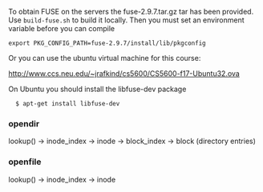 To obtain FUSE on the servers the fuse-2.9.7.tar.gz tar has been provided. Use `build-fuse.sh` to build it locally. Then you must set an environment variable before you can compile

```
export PKG_CONFIG_PATH=fuse-2.9.7/install/lib/pkgconfig
```

Or you can use the ubuntu virtual machine for this course:

  http://www.ccs.neu.edu/~jrafkind/cs5600/CS5600-f17-Ubuntu32.ova

On Ubuntu you should install the libfuse-dev package

```
  $ apt-get install libfuse-dev
```

### opendir
lookup() -> inode_index -> inode -> block_index -> block (directory entries)

### openfile
lookup() -> inode_index -> inode